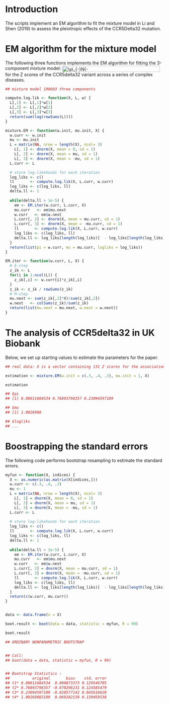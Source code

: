 # Introduction
The scripts implement an EM algorithm to fit the mixture model in Li and Shen (2019) to assess the pleiotropic effects of the CCR5Delta32 mutation.

# EM algorithm for the mixture model
The following three functions implements the EM algorithm for fitting the 3-component mixture model: 
<img src="http://bit.ly/31cW8QX" align="center" border="0" alt="\pi_{-}N(-\mu_Z,1)+\pi_{0}N(0,1)+\pi_{+}N(\mu_Z,1)" width="311" height="19" /> 
for the Z scores of the CCR5delta32 variant across a series of complex diseases.

``` r
## mixture model 190603 three components

compute.log.lik <- function(X, L, w) {
  L[,1] <- L[,1]*w[1]
  L[,2] <- L[,2]*w[2]
  L[,3] <- L[,3]*w[3]
  return(sum(log(rowSums(L))))
}

mixture.EM <- function(w.init, mu.init, X) {
  w.curr <- w.init
  mu <- mu.init
  L = matrix(NA, nrow = length(X), ncol= 3)
	L[, 1] <- dnorm(X, mean = 0, sd = 1)
	L[, 2] <- dnorm(X, mean = mu, sd = 1)
	L[, 3] <- dnorm(X, mean = -mu, sd = 1)
  L.curr <- L

  # store log-likehoods for each iteration
  log_liks <- c()
  ll       <- compute.log.lik(X, L.curr, w.curr)
  log_liks <- c(log_liks, ll)
  delta.ll <- 1
  
  while(delta.ll > 1e-5) {
    em <- EM.iter(w.curr, L.curr, X)
    mu.curr   <- em$mu.next
    w.curr   <- em$w.next
    L.curr[, 2] <- dnorm(X, mean = mu.curr, sd = 1)
    L.curr[, 3] <- dnorm(X, mean = -mu.curr, sd = 1)
    ll       <- compute.log.lik(X, L.curr, w.curr)
    log_liks <- c(log_liks, ll)
    delta.ll <- log_liks[length(log_liks)]  - log_liks[length(log_liks)-1]
  }
  return(list(pi = w.curr, mu = mu.curr, logliks = log_liks))
}

EM.iter <- function(w.curr, L, X) {
  # E-step
  z_ik <- L
  for(i in 1:ncol(L)) {
    z_ik[,i] <- w.curr[i]*z_ik[,i]
  }
  z_ik <- z_ik / rowSums(z_ik)
  # M-step
  mu.next <- sum(z_ik[,2]*X)/sum(z_ik[,2])
  w.next   <- colSums(z_ik)/sum(z_ik)
  return(list(mu.next = mu.next, w.next = w.next)) 
}
```

# The analysis of CCR5delta32 in UK Biobank
Below, we set up starting values to estimate the parameters for the paper.

``` r
## real data: X is a vector containing 131 Z scores for the associations between the mutation and 131 curated disease phenotypes

estimation <- mixture.EM(w.init = c(.3, .4, .3), mu.init = 1, X)

estimation
```


``` r
## $pi
## [1] 0.00011604534 0.76893798357 0.23094597109

## $mu
## [1] 1.0026908

## $logliks
## ...
```

# Boostrapping the standard errors
The following code performs bootstrap resampling to estimate the standard errors.

``` r
myfun <- function(X, indices) {
  X <- as.numeric(as.matrix(X[indices,]))
  w.curr <- c(.3, .4, .3)
  mu <- 1
  L = matrix(NA, nrow = length(X), ncol= 3)
	L[, 1] = dnorm(X, mean = 0, sd = 1)
	L[, 2] = dnorm(X, mean = mu, sd = 1)
	L[, 3] = dnorm(X, mean = -mu, sd = 1)
  L.curr <- L
  
  # store log-likehoods for each iteration
  log_liks <- c()
  ll       <- compute.log.lik(X, L.curr, w.curr)
  log_liks <- c(log_liks, ll)
  delta.ll <- 1
  
  while(delta.ll > 1e-5) {
    em <- EM.iter(w.curr, L.curr, X)
    mu.curr   <- em$mu.next
    w.curr   <- em$w.next
    L.curr[, 2] = dnorm(X, mean = mu.curr, sd = 1)
    L.curr[, 3] = dnorm(X, mean = -mu.curr, sd = 1)
    ll       <- compute.log.lik(X, L.curr, w.curr)
    log_liks <- c(log_liks, ll)
    delta.ll <- log_liks[length(log_liks)]  - log_liks[length(log_liks)-1]
  }
  return(c(w.curr, mu.curr))
}


data <- data.frame(x = X)

boot.result <- boot(data = data, statistic = myfun, R = 99)

boot.result
```

``` r
## ORDINARY NONPARAMETRIC BOOTSTRAP


## Call:
## boot(data = data, statistic = myfun, R = 99)


## Bootstrap Statistics :
##          original       bias    std. error
## t1* 0.00011604534  0.090873373 0.129549705
## t2* 0.76893798357 -0.070296231 0.124585479
## t3* 0.23094597109 -0.020577142 0.045616628
## t4* 1.00269083189  0.069282159 0.139459538
```




